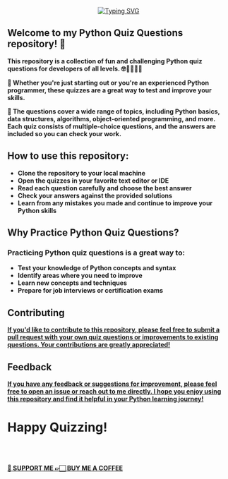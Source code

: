 <p align="center">
<a href="https://github.com/creativepuru">
<img src="https://readme-typing-svg.demolab.com?font=Calibri&size=24&duration=500&pause=100&multiline=true&width=500&height=100&lines=PYTHON;QUIZ;QUESTIONS" alt="Typing SVG" />
</a>
</p>

## Welcome to my Python Quiz Questions repository! 👋 
<b>
This repository is a collection of fun and challenging Python quiz questions for developers of all levels. 🤓👨‍🎓👩‍🎓

🌟 Whether you're just starting out or you're an experienced Python programmer, these quizzes are a great way to test and improve your skills.

🌟 The questions cover a wide range of topics, including Python basics, data structures, algorithms, object-oriented programming, and more. Each quiz consists of multiple-choice questions, and the answers are included so you can check your work.

</b>

## How to use this repository:

<b>

* Clone the repository to your local machine
* Open the quizzes in your favorite text editor or IDE
* Read each question carefully and choose the best answer
* Check your answers against the provided solutions
* Learn from any mistakes you made and continue to improve your Python skills

</b>

## Why Practice Python Quiz Questions?

### Practicing Python quiz questions is a great way to:

<b>

* Test your knowledge of Python concepts and syntax
* Identify areas where you need to improve
* Learn new concepts and techniques
* Prepare for job interviews or certification exams

</b>

## Contributing
<b>
<a href="https://https://github.com/creativepuru/Python.Quiz.Questions/pulls">
If you'd like to contribute to this repository, please feel free to submit a pull request with your own quiz questions or improvements to existing questions. Your contributions are greatly appreciated!
</a></b>

## Feedback

<b> <a href="https://github.com/creativepuru/Python.Quiz.Questions/issues">
If you have any feedback or suggestions for improvement, please feel free to open an issue or reach out to me directly. I hope you enjoy using this repository and find it helpful in your Python learning journey!
</a> </b>

# Happy Quizzing!
<br> </br>

<b> <a href="https://www.buymeacoffee.com/creativepuru">🤝 SUPPORT ME 👉🏻 BUY ME A COFFEE</a> </b>
